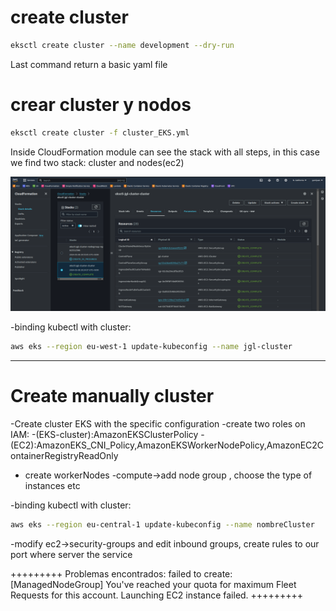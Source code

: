 # create cluster
```sh
eksctl create cluster --name development --dry-run
```
Last command return a basic yaml file
# crear cluster y nodos
```sh
eksctl create cluster -f cluster_EKS.yml

```
Inside CloudFormation module can see the stack with all steps, in this case we find two stack: cluster and nodes(ec2)

![alt text](/documents/cloudformation.png "cloudformation")

-binding kubectl with cluster:
```sh
aws eks --region eu-west-1 update-kubeconfig --name jgl-cluster
```

--------------------------------------------------------
# Create manually cluster
-Create cluster EKS with the specific configuration
-create two roles on IAM:
    -(EKS-cluster):AmazonEKSClusterPolicy
    -(EC2):AmazonEKS_CNI_Policy,AmazonEKSWorkerNodePolicy,AmazonEC2ContainerRegistryReadOnly
- create workerNodes
    -compute->add node group , choose the type of instances etc
    
-binding kubectl with cluster:
```sh
aws eks --region eu-central-1 update-kubeconfig --name nombreCluster
```
-modify ec2->security-groups and edit inbound groups, create rules to our port where server the service 




+++++++++
Problemas encontrados:
failed to create: [ManagedNodeGroup]
You've reached your quota for maximum Fleet Requests for this account. Launching EC2 instance failed.
+++++++++